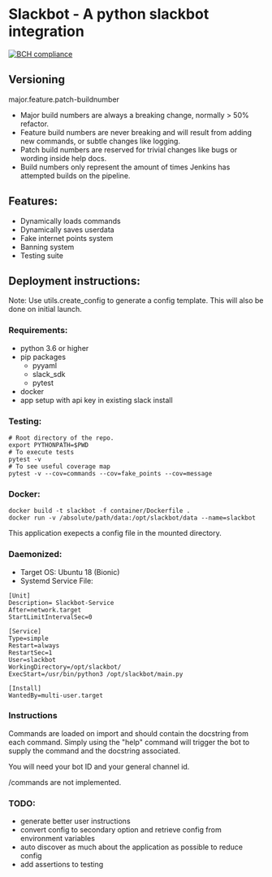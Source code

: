 # Slackbot - A python slackbot integration
[![BCH compliance](https://bettercodehub.com/edge/badge/plainenough/slackbot?branch=master)](https://bettercodehub.com/)
## Versioning 
major.feature.patch-buildnumber
* Major build numbers are always a breaking change, normally > 50% refactor.
* Feature build numbers are never breaking and will result from adding new commands, or subtle changes like logging.
* Patch build numbers are reserved for trivial changes like bugs or wording inside help docs. 
* Build numbers only represent the amount of times Jenkins has attempted builds on the pipeline. 

## Features:
* Dynamically loads commands
* Dynamically saves userdata
* Fake internet points system
* Banning system
* Testing suite

## Deployment instructions:
Note: Use utils.create_config to generate a config template. This will
also be done on initial launch.

### Requirements:
* python 3.6 or higher
* pip packages
  * pyyaml
  * slack_sdk
  * pytest
* docker
* app setup with api key in existing slack install

### Testing:
```
# Root directory of the repo.
export PYTHONPATH=$PWD
# To execute tests
pytest -v
# To see useful coverage map
pytest -v --cov=commands --cov=fake_points --cov=message
```

### Docker:
```
docker build -t slackbot -f container/Dockerfile .
docker run -v /absolute/path/data:/opt/slackbot/data --name=slackbot
```

This application exepects a config file in the mounted directory.


### Daemonized:
* Target OS: Ubuntu 18 (Bionic)
* Systemd Service File:
```
[Unit]
Description= Slackbot-Service
After=network.target
StartLimitIntervalSec=0

[Service]
Type=simple
Restart=always
RestartSec=1
User=slackbot
WorkingDirectory=/opt/slackbot/
ExecStart=/usr/bin/python3 /opt/slackbot/main.py

[Install]
WantedBy=multi-user.target
```

### Instructions
Commands are loaded on import and should contain the docstring from each
command. Simply using the "help" command will trigger the bot to supply 
the command and the docstring associated.

You will need your bot ID and your general channel id. 

/commands are not implemented.

### TODO:
* generate better user instructions
* convert config to secondary option and retrieve config from environment variables
* auto discover as much about the application as possible to reduce config
* add assertions to testing
